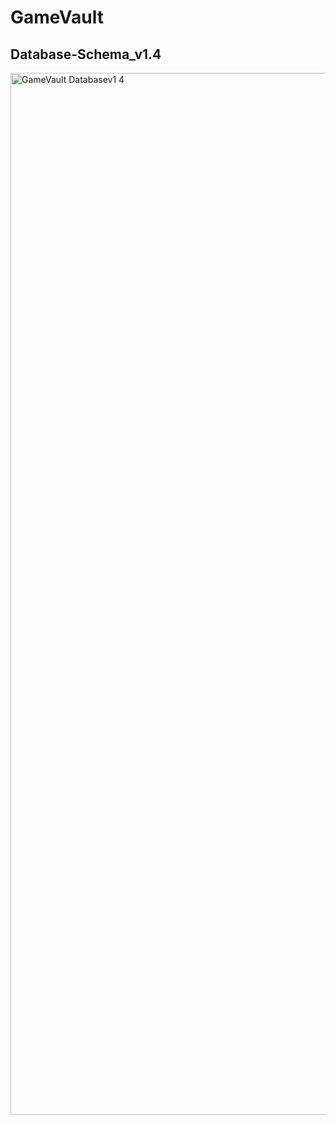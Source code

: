 # GameVault

## Database-Schema_v1.4
<img width="1667" alt="GameVault Databasev1 4" src="https://user-images.githubusercontent.com/6596778/171747634-393071a6-73f1-45d3-bfb8-1ba3adf60c70.png">
